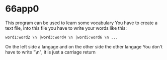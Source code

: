 # 66app0
This program can be used to learn some vocabulary
You have to create a text file, into this file you have to write your words like this:

`
word1:word2 \n
|word3:word4 \n
|word5:word6 \n
...
`

On the left side a langage and on the other side the other langage
You don't have to write "\n", it is just a carriage return